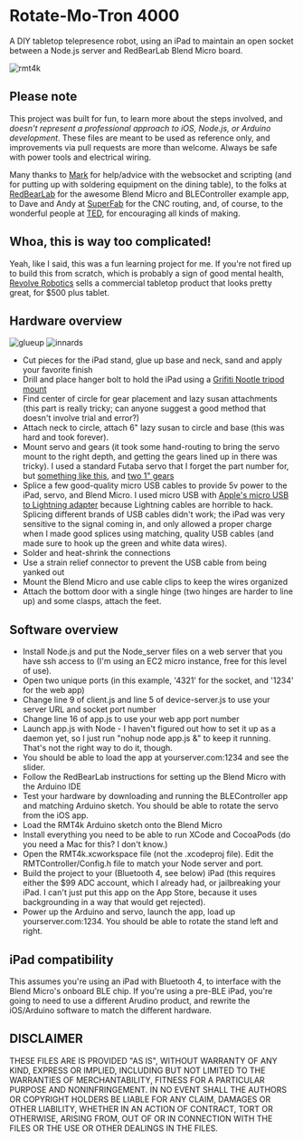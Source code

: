 # Rotate-Mo-Tron 4000

A DIY tabletop telepresence robot, using an iPad to maintain an open socket between a Node.js server
and RedBearLab Blend Micro board.

![rmt4k](https://cloud.githubusercontent.com/assets/6831826/5333726/917b75e4-7e34-11e4-9007-18bf10c01885.gif)


## Please note

This project was built for fun, to learn more about the steps involved,
and *doesn't represent a professional approach to iOS, Node.js, or Arduino development*.
These files are meant to be used as reference only, and improvements via pull requests are more than
welcome.  Always be safe with power tools and electrical wiring.

Many thanks to [Mark](https://github.com/bog) for help/advice with the websocket and scripting (and for putting up with
soldering equipment on the dining table), to the folks at [RedBearLab](http://redbearlab.com) for the awesome Blend Micro and
BLEController example app, to Dave and Andy at [SuperFab](http://www.superfabpdx.com) for the CNC routing, and, of course, to the wonderful people at [TED](http://www.ted.com),
for encouraging all kinds of making.

## Whoa, this is way too complicated!

Yeah, like I said, this was a fun learning project for me.  If you're not fired up to build this from scratch, which is probably a sign of good mental health,
[Revolve Robotics](https://revolverobotics.com) sells a commercial tabletop product that looks pretty great, for $500 plus tablet.

## Hardware overview

![glueup](https://cloud.githubusercontent.com/assets/6831826/5333724/916c4bb4-7e34-11e4-8423-f72a072a5b8f.jpg) ![innards](https://cloud.githubusercontent.com/assets/6831826/5333725/91712e72-7e34-11e4-8498-31dcf3cf930d.jpg)

* Cut pieces for the iPad stand, glue up base and neck, sand and apply your favorite finish
* Drill and place hanger bolt to hold the iPad using a [Grifiti Nootle tripod mount](http://www.amazon.com/gp/product/B007EICZTU/ref=oh_aui_detailpage_o00_s00?ie=UTF8&psc=1)
* Find center of circle for gear placement and lazy susan attachments (this part is really tricky; can anyone suggest a good method that doesn't involve trial and error?)
* Attach neck to circle, attach 6" lazy susan to circle and base (this was hard and took forever).
* Mount servo and gears (it took some hand-routing to bring the servo mount to the right depth, and getting the gears lined up in there was tricky).  I used a standard Futaba servo that I forget the part number for, but [something like this](https://www.servocity.com/html/s3001_precision_ball_bearing.html#.VITmGlY0Oi8), and [two 1" gears](https://www.servocity.com/html/32_pitch_futaba_servo_gears.html#.VITmUVY0Oi8)
* Splice a few good-quality micro USB cables to provide 5v power to the iPad, servo, and Blend Micro.  I used micro USB with [Apple's micro USB to Lightning adapter](http://store.apple.com/us/product/MD820ZM/A/lightning-to-micro-usb-adapter) because Lightning cables are horrible to hack.  Splicing different brands of USB cables didn't work; the iPad was very sensitive to the signal coming in, and only allowed a proper charge when I made good splices using matching, quality USB cables (and made sure to hook up the green and white data wires).
* Solder and heat-shrink the connections
* Use a strain relief connector to prevent the USB cable from being yanked out
* Mount the Blend Micro and use cable clips to keep the wires organized
* Attach the bottom door with a single hinge (two hinges are harder to line up) and some clasps, attach the feet.

## Software overview

* Install Node.js and put the Node_server files on a web server that you have ssh access to (I'm using an EC2 micro instance, free for this level of use).
* Open two unique ports (in this example, '4321' for the socket, and '1234' for the web app)
* Change line 9 of client.js and line 5 of device-server.js to use your server URL and socket port number
* Change line 16 of app.js to use your web app port number
* Launch app.js with Node - I haven't figured out how to set it up as a daemon yet, so I just run "nohup node app.js &" to keep it running.  That's not the right way to do it, though.
* You should be able to load the app at yourserver.com:1234 and see the slider.
* Follow the RedBearLab instructions for setting up the Blend Micro with the Arduino IDE
* Test your hardware by downloading and running the BLEController app and matching Arduino sketch.  You should be able to rotate the servo from the iOS app.
* Load the RMT4k Arduino sketch onto the Blend Micro
* Install everything you need to be able to run XCode and CocoaPods (do you need a Mac for this?  I don't know.)
* Open the RMT4k.xcworkspace file (not the .xcodeproj file).  Edit the RMTController/Config.h file to match your Node server and port.
* Build the project to your (Bluetooth 4, see below) iPad (this requires either the $99 ADC account, which I already had, or jailbreaking your iPad.  I can't just put this app on the App Store, because it uses backgrounding in a way that would get rejected).
* Power up the Arduino and servo, launch the app, load up yourserver.com:1234.  You should be able to rotate the stand left and right.

## iPad compatibility

This assumes you're using an iPad with Bluetooth 4, to interface with the Blend Micro's onboard BLE chip.
If you're using a pre-BLE iPad, you're going to need to use a different Arudino product, and rewrite
the iOS/Arduino software to match the different hardware.


## DISCLAIMER

THESE FILES ARE IS PROVIDED "AS IS", WITHOUT WARRANTY OF ANY KIND, EXPRESS OR IMPLIED,
INCLUDING BUT NOT LIMITED TO THE WARRANTIES OF MERCHANTABILITY, FITNESS FOR A PARTICULAR
PURPOSE AND NONINFRINGEMENT. IN NO EVENT SHALL THE AUTHORS OR COPYRIGHT HOLDERS BE
LIABLE FOR ANY CLAIM, DAMAGES OR OTHER LIABILITY, WHETHER IN AN ACTION OF CONTRACT,
TORT OR OTHERWISE, ARISING FROM, OUT OF OR IN CONNECTION WITH THE FILES OR THE USE
OR OTHER DEALINGS IN THE FILES.
